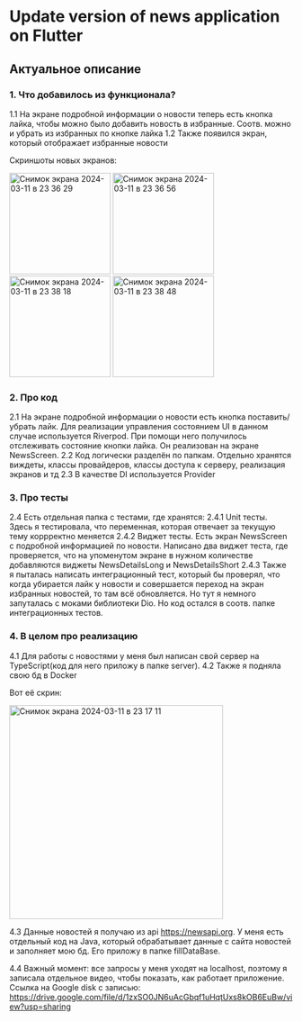 # Update version of news application on Flutter
## Актуальное описание
### 1. Что добавилось из функционала?
1.1 На экране подробной информации о новости теперь есть кнопка лайка, чтобы можно было добавить новость в избранные. Соотв. можно и убрать из избранных по кнопке лайка
1.2 Также появился экран, который отображает избранные новости

Скриншоты новых экранов:


<img width="180" alt="Снимок экрана 2024-03-11 в 23 36 29" src="https://github.com/KamlR/Flutter/assets/115434090/fe51d84c-d0e8-4605-89d7-4734cdaf0d23">

<img width="180" alt="Снимок экрана 2024-03-11 в 23 36 56" src="https://github.com/KamlR/Flutter/assets/115434090/87973c50-43e2-4a58-b5ca-c118e632b19e">

<img width="180" alt="Снимок экрана 2024-03-11 в 23 38 18" src="https://github.com/KamlR/Flutter/assets/115434090/31033335-af9e-4404-8720-e728166f6453">

<img width="180" alt="Снимок экрана 2024-03-11 в 23 38 48" src="https://github.com/KamlR/Flutter/assets/115434090/c1777cd5-6452-4de9-945a-05dd01ea9e8b">

### 2. Про код
2.1 На экране подробной информации о новости есть кнопка поставить/убрать лайк. Для реализации управления состоянием UI в данном случае используется Riverpod. При помощи него получилось отслеживать состояние кнопки лайка. Он реализован на экране NewsScreen.
2.2 Код логически разделён по папкам. Отдельно хранятся виждеты, классы провайдеров, классы доступа к серверу, реализация экранов и тд
2.3 В качестве DI используется Provider

### 3. Про тесты
2.4 Есть отдельная папка с тестами, где хранятся:
   2.4.1 Unit тесты. Здесь я тестировала, что переменная, которая отвечает за текущую тему коррректно меняется
   2.4.2 Виджет тесты. Есть экран NewsScreen с подробной информацией по новости. Написано два виджет теста, где проверяется, что на упоменутом экране в нужном количестве добавляются виджеты NewsDetailsLong и NewsDetailsShort
   2.4.3 Также я пыталась написать интеграционный тест, который бы проверял, что когда убирается лайк у новости и совершается переход на экран избранных новостей, то там всё обновляется. Но тут я немного запуталась с моками библиотеки Dio. Но код остался в соотв. папке интеграционных тестов.

### 4. В целом про реализацию
4.1 Для работы с новостями у меня был написан свой сервер на TypeScript(код для него приложу в папке server). 
4.2 Также я подняла свою бд в Docker 


Вот её скрин:


<img width="380" alt="Снимок экрана 2024-03-11 в 23 17 11" src="https://github.com/KamlR/Flutter/assets/115434090/022521bd-53d7-4e3d-a207-f54b713988a7">

4.3 Данные новостей я получаю из api https://newsapi.org. 
У меня есть отдельный код на Java, который обрабатывает данные с сайта новостей и заполняет мою бд. Его приложу в папке fillDataBase. 

4.4 Важный момент: все запросы у меня уходят на localhost, поэтому я записала отдельное видео, чтобы показать, как работает приложение. 
Ссылка на Google disk с записью: https://drive.google.com/file/d/1zxSO0JN6uAcGbqf1uHqtUxs8kOB6EuBw/view?usp=sharing
